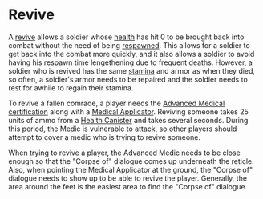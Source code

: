 # Revive

A [revive](Revive.md) allows a soldier whose [health](Health.md) has hit 0 to be
brought back into combat without the need of being [respawned](Respawn.md). This
allows for a soldier to get back into the combat more quickly, and it also
allows a soldier to avoid having his respawn time lengethening due to frequent
deaths. However, a soldier who is revived has the same [stamina](Stamina.md) and
armor as when they died, so often, a soldier's armor needs to be repaired and
the soldier needs to rest for awhile to regain their stamina.

To revive a fallen comrade, a player needs the
[Advanced Medical](../certifications/Advanced_Medical.md)
[certification](../certifications/Certification.md) along with a
[Medical Applicator](../weapons/Medical_Applicator.md). Reviving someone takes
25 units of ammo from a [Health Canister](../items/Health_Canister.md) and takes
several seconds. During this period, the Medic is vulnerable to attack, so other
players should attempt to cover a medic who is trying to revive someone.

When trying to revive a player, the Advanced Medic needs to be close enough so
that the "Corpse of" dialogue comes up underneath the reticle. Also, when
pointing the Medical Applicator at the ground, the "Corpse of" dialogue needs to
show up to be able to revive the player. Generally, the area around the feet is
the easiest area to find the "Corpse of" dialogue.
